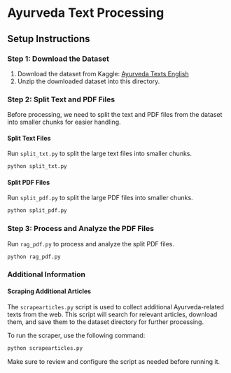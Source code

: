 # Ayurveda Text Processing

## Setup Instructions

### Step 1: Download the Dataset

1. Download the dataset from Kaggle: [Ayurveda Texts English](https://www.kaggle.com/datasets/rcratos/ayurveda-texts-english/data)
2. Unzip the downloaded dataset into this directory.

### Step 2: Split Text and PDF Files

Before processing, we need to split the text and PDF files from the dataset into smaller chunks for easier handling.

#### Split Text Files

Run `split_txt.py` to split the large text files into smaller chunks.

```bash
python split_txt.py
```

#### Split PDF Files

Run `split_pdf.py` to split the large PDF files into smaller chunks.

```bash
python split_pdf.py
```

### Step 3: Process and Analyze the PDF Files

Run `rag_pdf.py` to process and analyze the split PDF files.

```bash
python rag_pdf.py
```

### Additional Information

#### Scraping Additional Articles

The `scrapearticles.py` script is used to collect additional Ayurveda-related texts from the web. This script will search for relevant articles, download them, and save them to the dataset directory for further processing.

To run the scraper, use the following command:

```bash
python scrapearticles.py
```

Make sure to review and configure the script as needed before running it.